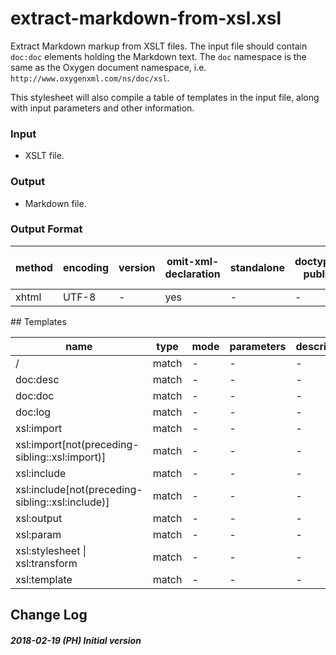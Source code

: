 # extract-markdown-from-xsl.xsl

Extract Markdown markup from XSLT files. The input file should contain `doc:doc` elements holding
the Markdown text. The `doc` namespace is the same as the Oxygen document namespace, i.e.
`http://www.oxygenxml.com/ns/doc/xsl`.

This stylesheet will also compile a table of templates in the input file, along with input
parameters and other information.

### Input

* XSLT file.

### Output

* Markdown file.

        


### Output Format

<table><thead><tr><th>method</th><th>encoding</th><th>version</th><th>omit-xml-declaration</th><th>standalone</th><th>doctype-public</th><th>doctype-system</th><th>cdata-section-elements</th><th>indent</th><th>media-type</th></tr></thead><tbody><tr><td>xhtml</td><td>UTF-8</td><td>-</td><td>yes</td><td>-</td><td>-</td><td>-</td><td>-</td><td>no</td><td>-</td></tr></tbody></table>
## Templates

<table><thead><tr><th width="35%">name</th><th>type</th><th>mode</th><th>parameters</th><th width="35%">description</th></tr></thead><tbody><tr><td>/</td><td>match</td><td>-</td><td>-</td><td>-</td></tr><tr><td>doc:desc</td><td>match</td><td>-</td><td>-</td><td>-</td></tr><tr><td>doc:doc</td><td>match</td><td>-</td><td>-</td><td>-</td></tr><tr><td>doc:log</td><td>match</td><td>-</td><td>-</td><td>-</td></tr><tr><td>xsl:import</td><td>match</td><td>-</td><td>-</td><td>-</td></tr><tr><td>xsl:import[not(preceding-sibling::xsl:import)]</td><td>match</td><td>-</td><td>-</td><td>-</td></tr><tr><td>xsl:include</td><td>match</td><td>-</td><td>-</td><td>-</td></tr><tr><td>xsl:include[not(preceding-sibling::xsl:include)]</td><td>match</td><td>-</td><td>-</td><td>-</td></tr><tr><td>xsl:output</td><td>match</td><td>-</td><td>-</td><td>-</td></tr><tr><td>xsl:param</td><td>match</td><td>-</td><td>-</td><td>-</td></tr><tr><td>xsl:stylesheet | xsl:transform</td><td>match</td><td>-</td><td>-</td><td>-</td></tr><tr><td>xsl:template</td><td>match</td><td>-</td><td>-</td><td>-</td></tr></tbody></table>



## Change Log

##### 2018-02-19 (PH) Initial version

        
